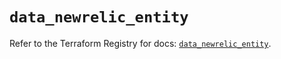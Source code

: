 # `data_newrelic_entity`

Refer to the Terraform Registry for docs: [`data_newrelic_entity`](https://registry.terraform.io/providers/newrelic/newrelic/3.46.0/docs/data-sources/entity).

